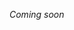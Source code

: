 <!-- markdownlint-disable first-line-h1 -->
<!-- markdownlint-disable-next-line no-emphasis-as-heading -->
_Coming soon_
